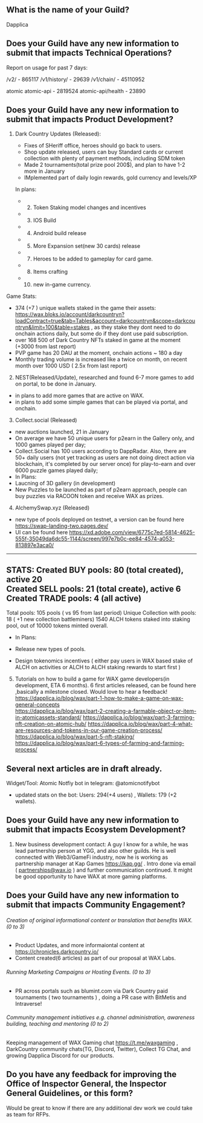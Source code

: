 ## What is the name of your Guild?

Dapplica

## Does your Guild have any new information to submit that impacts Technical Operations?

Report on usage for past 7 days:

/v2/ -         865117
/v1/history/ - 29639
/v1/chain/ -   45110952

atomic
atomic-api   - 2819524
atomic-api/health - 23890

## Does your Guild have any new information to submit that impacts Product Development?

1. Dark Country Updates (Released):
    - Fixes of SHeriff office, heroes should go back to users. 
    - Shop update released, users can buy Standard cards or current collection with plenty of payment methods, including SDM token
    - Made 2 tournaments(total prize pool 200$), and plan to have 1-2 more in January
    - IMplemented part of daily login rewards, gold currency and levels/XP
    
    In plans:    
    - 2) Token Staking model changes and incentives
    - 3) IOS Build
    - 4) Android build release
    - 5) More Expansion set(new 30 cards) release
    - 7) Heroes to be added to gameplay for card game.
    - 8) Items crafting
    - 10) new in-game currency.
  
  
  Game Stats: 
  - 374 (+7 ) unique wallets staked in the game their assets: https://wax.bloks.io/account/darkcountryn?loadContract=true&tab=Tables&account=darkcountryn&scope=darkcountryn&limit=100&table=stakes , as they stake they dont need to do onchain actions daily, but some do if they dont use paid subscription. 
  - over 168 500 of Dark Country NFTs staked in game at the moment (+3000 from last report)
  - PVP game has 20 DAU at the moment, onchain actions ~ 180 a day
  - Monthly trading volume is increased like a twice on month, on recent month over 1000 USD ( 2.5x from last report)
  

2. NEST(Released/Update), researched and found 6-7 more games to add on portal, to be done in January.
  - in plans to add more games that are active on WAX.
  - in plans to add some simple games that can be played via portal, and onchain.
   
3. Collect.social (Released)
  - new auctions launched, 21 in January  
  - On average we have 50 unique users for p2earn in the Gallery only, and 1000 games played per day;
  - Collect.Social has 100 users according to DappRadar. Also, there are 50+ daily users (not yet tracking as users are not doing direct action via blockchain, it's completed by our server once) for play-to-earn and over 6000 puzzle games played daily;
  - In Plans:
  -  Laucning of 3D gallery (in development)
  -  New Puzzles to be launched as part of p2earn approach, people can buy puzzles via RACOON token and receive WAX as prizes.
    
4. AlchemySwap.xyz (Released)
- new type of pools deployed on testnet, a version can be found here https://swap-landing-two.pages.dev/ 
- UI can be found here https://xd.adobe.com/view/6775c7ed-5814-4625-555f-35049da6dc55-1144/screen/997e7b0c-ee84-4574-a053-813897e3aca0/ 
________________________________
STATS:
Created BUY pools: 80 (total created), active 20   
Created SELL pools: 21 (total create), active 6
Created TRADE pools: 4 (all active)  
---
Total pools: 105 pools ( vs 95 from last period)
Unique Collection with pools: 18 ( +1 new collection battleminers) 
1540 ALCH tokens staked into staking pool, out of 10000 tokens minted overall. 

- In Plans:

- Release new types of pools.
- Design tokenomics incentives ( either pay users in WAX based stake of ALCH on activities or ALCH to ALCH staking rewards to start first ) 
5. Tutorials on how to build a game for WAX game developers(in development, ETA 6 months).
    6 first articles released, can be found here ,basically a milestone closed. Would love to hear a feedback! 
  https://dapplica.io/blog/wax/part-1-how-to-make-a-game-on-wax-general-concepts  
https://dapplica.io/blog/wax/part-2-creating-a-farmable-object-or-item-in-atomicassets-standard/
https://dapplica.io/blog/wax/part-3-farming-nft-creation-on-atomic-hub/ 
https://dapplica.io/blog/wax/part-4-what-are-resources-and-tokens-in-our-game-creation-process/ 
https://dapplica.io/blog/wax/part-5-nft-staking/ 
https://dapplica.io/blog/wax/part-6-types-of-farming-and-farming-process/ 

Several next articles are in draft already. 
----

Widget/Tool: Atomic Notfiy bot in telegram: @atomicnotifybot
   - updated stats on the bot: Users: 294(+4 users) , Wallets: 179 (+2 wallets). 

## Does your Guild have any new information to submit that impacts Ecosystem Development?

1. New business development contact: A guy I know for a while, he was lead partnership person at YGG, and also other guilds. He is well connected with Web3/GameFi industry, now he is working as partnership manager at Kap Games https://kap.gg/ .
Intro done via email ( partnerships@wax.io ) and further communication continued. It might be good opportunity to have WAX at more gaming platforms.


## Does your Guild have any new information to submit that impacts Community Engagement?

###### Creation of original informational content or translation that benefits WAX. (0 to 3)

- Product Updates, and more informaiontal content at https://chronicles.darkcountry.io/
- Content created(6 articles) as part of our proposal at WAX Labs. 

###### Running Marketing Campaigns or Hosting Events. (0 to 3)

- PR across portals such as blumint.com via Dark Country paid tournaments ( two tournaments ) , doing a PR case with BitMetis and Intraverse! 

###### Community management initiatives e.g. channel administration, awareness building, teaching and mentoring (0 to 2)
Keeping management of WAX Gaming chat https://t.me/waxgaming , DarkCountry community chats(TG, Discord, Twitter), Collect TG Chat, and growing Dapplica Discord for our products. 

## Do you have any feedback for improving the Office of Inspector General, the Inspector General Guidelines, or this form?

Would be great to know if there are any addiitional dev work we could take as team for RFPs. 
